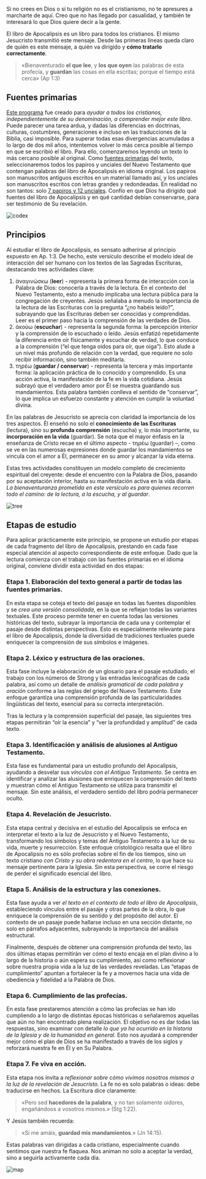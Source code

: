 Si no crees en Dios o si tu religión no es el cristianismo, no te apresures a marcharte de aquí. Creo que no has llegado por casualidad, y también te interesará lo que Dios quiere decir a la gente.

El libro de Apocalipsis es un libro para todos los cristianos. El mismo Jesucristo transmitió este mensaje. Desde las primeras líneas queda claro de quién es este mensaje, a quién va dirigido y **cómo tratarlo correctamente**. 

> «Bienaventurado **el que lee**, y **los que oyen** las palabras de esta profecía, y **guardan** las cosas en ella escritas; porque el tiempo está cerca» (Ap 1:3)

## Fuentes primarias

[Este programa](data:about) fue creado para *ayudar a todos los cristianos, independientemente de su denominación, a comprender mejor este libro*. Puede parecer una tarea ardua, y dadas las diferencias en doctrinas, culturas, costumbres, generaciones e incluso en las traducciones de la Biblia, casi imposible. Para superar todas esas divergencias acumuladas a lo largo de dos mil años, intentemos volver lo más cerca posible al tiempo en que se escribió el libro. Para ello, comenzaremos leyendo un texto lo más cercano posible al original. Como [fuentes primarias](data:sources) del texto, seleccionaremos todos los papiros y unciales del Nuevo Testamento que contengan palabras del libro de Apocalipsis en idioma original. Los papiros son manuscritos antiguos escritos en un material llamado así, y los unciales son manuscritos escritos con letras grandes y redondeadas. En realidad no son tantos: solo [7 papiros y 12 unciales](https://en.wikipedia.org/wiki/Biblical_manuscript). Confío en que Dios ha dirigido qué fuentes del libro de Apocalipsis y en qué cantidad debían conservarse, para ser testimonio de Su revelación.

![codex](resource:assets/images/Topics/preface1.png)

## Principios

Al estudiar el libro de Apocalipsis, es sensato adherirse al principio expuesto en Ap. 1:3. De hecho, este versículo describe el modelo ideal de interacción del ser humano con los textos de las Sagradas Escrituras, destacando tres actividades clave:

1. ἀναγινώσκω (**leer**) - representa la primera forma de interacción con la Palabra de Dios: conocerla a través de la lectura. En el contexto del Nuevo Testamento, esto a menudo implicaba una lectura pública para la congregación de creyentes. Jesús señalaba a menudo la importancia de la lectura de las Escrituras con la pregunta “¿no habéis leído?”, subrayando que las Escrituras deben ser conocidas y comprendidas. Leer es el primer paso hacia la comprensión de las verdades de Dios.
2. ἀκούω (**escuchar**) - representa la segunda forma: la percepción interior y la comprensión de lo escuchado o leído. Jesús enfatizó repetidamente la diferencia entre oír físicamente y escuchar de verdad, lo que conduce a la comprensión (“el que tenga oídos para oír, que oiga”). Esto alude a un nivel más profundo de relación con la verdad, que requiere no solo recibir información, sino también meditarla.
3. τηρέω (**guardar / conservar**) - representa la tercera y más importante forma: la aplicación práctica de lo conocido y comprendido. Es una acción activa, la manifestación de la fe en la vida cotidiana. Jesús subrayó que el verdadero amor por Él se muestra guardando sus mandamientos. Esta palabra también conlleva el sentido de “conservar”, lo que implica un esfuerzo constante y atención en cumplir la voluntad divina.

En las palabras de Jesucristo se aprecia con claridad la importancia de los tres aspectos. Él enseñó no solo el **conocimiento de las Escrituras** (lectura), sino su **profunda comprensión** (escucha) y, lo más importante, su **incorporación en la vida** (guardar). Se nota que el mayor énfasis en la enseñanza de Cristo recae en el último aspecto - τηρέω (guardar) –, como se ve en las numerosas expresiones donde guardar los mandamientos se vincula con el amor a Él, permanecer en su amor y alcanzar la vida eterna.

Estas tres actividades constituyen un modelo completo de crecimiento espiritual del creyente: desde el encuentro con la Palabra de Dios, pasando por su aceptación interior, hasta su manifestación activa en la vida diaria. *La bienaventuranza prometida en este versículo es para quienes recorren todo el camino: de la lectura, a la escucha, y al guardar*.

![tree](resource:assets/images/Topics/preface2.png)

## Etapas de estudio

Para aplicar prácticamente este principio, se propone un estudio por etapas de cada fragmento del libro de Apocalipsis, prestando en cada fase especial atención al aspecto correspondiente de este enfoque. Dado que la lectura comienza con el trabajo con las fuentes primarias en el idioma original, conviene dividir esta actividad en dos etapas:

### **Etapa 1. Elaboración del texto general a partir de todas las fuentes primarias.**

En esta etapa se coteja el texto del pasaje en todas las fuentes disponibles y se *crea una versión consolidada*, en la que se reflejan todas las variantes textuales. Este proceso permite tener en cuenta todas las versiones históricas del texto, subrayar la importancia de cada una y contemplar el pasaje desde distintas perspectivas. Esto es especialmente relevante para el libro de Apocalipsis, donde la diversidad de tradiciones textuales puede enriquecer la comprensión de sus símbolos e imágenes.

### **Etapa 2. Léxico y estructura de las oraciones.**

Esta fase incluye la elaboración de un glosario para el pasaje estudiado, el trabajo con los números de Strong y las entradas lexicográficas de cada palabra, así como un detalle de *análisis gramatical de cada palabra y oración* conforme a las reglas del griego del Nuevo Testamento. Este enfoque garantiza una comprensión profunda de las particularidades lingüísticas del texto, esencial para su correcta interpretación.

Tras la lectura y la comprensión superficial del pasaje, las siguientes tres etapas permitirán “oír la esencia” y “ver la profundidad y amplitud” de cada texto.

### **Etapa 3. Identificación y análisis de alusiones al Antiguo Testamento.**

Esta fase es fundamental para un estudio profundo del Apocalipsis, ayudando a desvelar sus *vínculos con el Antiguo Testamento*. Se centra en identificar y analizar las alusiones que enriquecen la comprensión del texto y muestran cómo el Antiguo Testamento se utiliza para transmitir el mensaje. Sin este análisis, el verdadero sentido del libro podría permanecer oculto.

### **Etapa 4. Revelación de Jesucristo.**

Esta etapa central y decisiva en el estudio del Apocalipsis se enfoca en interpretar el texto a la luz de Jesucristo y el Nuevo Testamento, transformando los símbolos y temas del Antiguo Testamento a la luz de su vida, muerte y resurrección. Este enfoque cristológico resalta que el libro de Apocalipsis no es sólo profecías sobre el fin de los tiempos, sino un texto cristiano *con Cristo y su obra redentora en el centro*, lo que hace su mensaje pertinente para la Iglesia. Sin esta perspectiva, se corre el riesgo de perder el significado esencial del libro.

### **Etapa 5. Análisis de la estructura y las conexiones.**

Esta fase ayuda a ver *el texto en el contexto de todo el libro de Apocalipsis*, estableciendo vínculos entre el pasaje y otras partes de la obra, lo que enriquece la comprensión de su sentido y del propósito del autor. El contexto de un pasaje puede hallarse incluso en una sección distante, no solo en párrafos adyacentes, subrayando la importancia del análisis estructural.

Finalmente, después de obtener una comprensión profunda del texto, las dos últimas etapas permitirán ver cómo el texto encaja en el plan divino a lo largo de la historia o aún espera su cumplimiento, así como reflexionar sobre nuestra propia vida a la luz de las verdades reveladas. Las “etapas de cumplimiento” apuntan a fortalecer la fe y a movernos hacia una vida de obediencia y fidelidad a la Palabra de Dios.

### **Etapa 6. Cumplimiento de las profecías.**

En esta fase prestaremos atención a cómo las profecías se han ido cumpliendo a lo largo de distintas épocas históricas o señalaremos aquellas que aún no han encontrado plena realización. El objetivo no es dar todas las respuestas, sino examinar con detalle *lo que ya ha ocurrido en la historia de la Iglesia y de la humanidad en general*. Esto nos ayudará a comprender mejor cómo el plan de Dios se ha manifestado a través de los siglos y reforzará nuestra fe en Él y en Su Palabra.

### **Etapa 7. Fe viva en acción.**

Esta etapa nos invita a *reflexionar sobre cómo vivimos nosotros mismos a la luz de la revelación de Jesucristo*. La fe no es solo palabras o ideas: debe traducirse en hechos. La Escritura dice claramente:

> «Pero sed **hacedores de la palabra**, y no tan solamente oidores, engañándoos a vosotros mismos.» (Stg 1:22).

Y Jesús también recuerda:

> «Si me amáis, **guardad mis mandamientos**.» (Jn 14:15).

Estas palabras van dirigidas a cada cristiano, especialmente cuando sentimos que nuestra fe flaquea. Nos animan no solo a aceptar la verdad, sino a seguirla activamente cada día.

![map](resource:assets/images/Topics/preface3.jpg)
